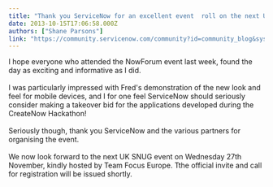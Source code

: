 ```yaml
---
title: "Thank you ServiceNow for an excellent event  roll on the next UK SNUG"
date: 2013-10-15T17:06:58.000Z
authors: ["Shane Parsons"]
link: "https://community.servicenow.com/community?id=community_blog&sys_id=c64d2229dbd0dbc01dcaf3231f9619fc"
---
```

<p>I hope everyone who attended the NowForum event last week, found the day as exciting and informative as I did. <br /><br />I was particularly impressed with Fred's demonstration of the new look and feel for mobile devices, and I for one feel ServiceNow should seriously consider making a takeover bid for the applications developed during the CreateNow Hackathon! <br /><br />Seriously though, thank you ServiceNow and the various partners for organising the event. <br /><br />We now look forward to the next UK SNUG event on Wednesday 27th November, kindly hosted by Team Focus Europe. Tthe official invite and call for registration will be issued shortly.</p>